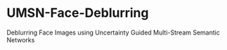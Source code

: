 # UMSN-Face-Deblurring
Deblurring Face Images using Uncertainty Guided Multi-Stream Semantic Networks
